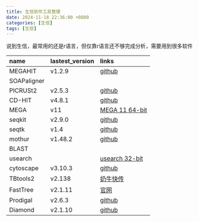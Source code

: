 ```yaml
---
title: 生信软件工具整理
date: 2024-11-18 22:36:00 +0800
categories: [生信]
tags: [生信]
---
```


说到生信，最常用的还是r语言，但仅靠r语言还不够完成分析，需要用到很多软件


|name          |lastest_version  | links    |
|:-------------|:----------------|:---------|
|MEGAHIT |v1.2.9| [github](https://github.com/voutcn/megahit/releases/tag/v1.2.9)|
|SOAPaligner|
|PICRUSt2| v2.5.3 | [github](https://github.com/picrust/picrust2/releases/tag/v2.5.3)|
|CD-HIT|v4.8.1| [github](https://github.com/weizhongli/cdhit/releases/tag/V4.8.1)|
|MEGA |v11 | [MEGA 11 64-bit](https://www.megasoftware.net/)|
|seqkit| v2.9.0| [github](https://github.com/shenwei356/seqkit/releases/tag/v2.9.0)|
|seqtk| v1.4|[github](https://github.com/lh3/seqtk/releases/tag/v1.4)|
|mothur| v1.48.2| [github](https://github.com/mothur/mothur/releases/tag/v1.48.2)|
|BLAST|
|usearch | |[usearch 32-bit](https://www.drive5.com/usearch/download.html)|
|cytoscape  |v3.10.3 |[github](https://github.com/cytoscape/cytoscape/releases/tag/3.10.3)|
|TBtools2 | v2.138| [奶牛快传](https://tbtools.cowtransfer.com/s/0a9cbf41b47b4a) |
|FastTree | v2.1.11| [官网](https://morgannprice.github.io/fasttree/#Install)|
|Prodigal| v2.6.3|[github](https://github.com/hyattpd/Prodigal/releases/tag/v2.6.3)|
|Diamond|v2.1.10|[github](https://github.com/bbuchfink/diamond/releases/tag/v2.1.10)|

